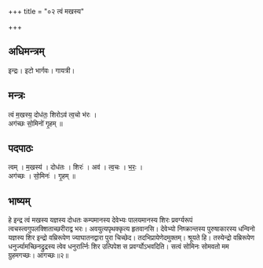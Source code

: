 +++
title = "०२ त्वं मखस्य"

+++
## अधिमन्त्रम्
इन्द्रः। इटो भार्गवः। गायत्री।

## मन्त्रः
त्वं म॒खस्य॒ दोध॑तः॒ शिरोऽव॑ त्व॒चो भ॑रः ।  
अग॑च्छः सो॒मिनो॑ गृ॒हम् ॥

## पदपाठः
त्वम् । म॒खस्य॑ । दोध॑तः । शिरः॑ । अव॑ । त्व॒चः । भ॒रः॒ ।  
अग॑च्छः । सो॒मिनः॑ । गृ॒हम् ॥

## भाष्यम्
हे इन्द्र त्वं मखस्य यज्ञस्य दोधतः कम्पमानस्य देवेभ्यः पालयमानस्य शिरः प्रवर्ग्यरूपं त्वचस्त्वगुपलक्शिताच्छरीराद्व भरः। अवयुत्यपृथक्कृत्य हृतवानसि। देवेभ्यो निष्क्रान्तस्य पुरुषाकारस्य धन्विनो यज्ञस्य शिर इन्द्रो वम्रिरूपेण ज्याघातनद्वारा पुरा चिच्छेद। तदभिप्रायेणेदमुक्तम्। श्रूयते हि। तस्येन्द्रो वम्रिरूपेण धनुर्ज्यामच्छिनद्रुद्रस्य त्वेव धनुरार्त्निः शिर उत्पिपेश स प्रवर्ग्योऽभवदिति। सत्वं सोमिनः सोमवतो मम ग्रुहमगच्छः। आगच्छः॥२॥